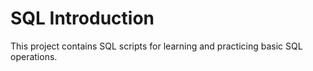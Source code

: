 # SQL Introduction

This project contains SQL scripts for learning and practicing basic SQL operations.
